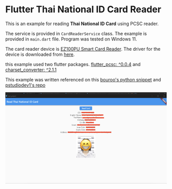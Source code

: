 # Flutter Thai National ID Card Reader

This is an example for reading <b>Thai National ID Card</b> using PCSC reader.

The service is provided in `CardReaderService` class.
The example is provided in `main.dart` file.
Program was tested on Windows 11.

The card reader device is [EZ100PU Smart Card Reader](https://www.castlestech.com/products/ez100-series/).
The driver for the device is downloaded from [here](https://www.castlestech.com/zh-hant/%e6%aa%94%e6%a1%88%e4%b8%8b%e8%bc%89/).

this example used two flutter packages.
[flutter_pcsc: ^0.0.4](https://pub.dev/packages/flutter_pcsc) and
[charset_converter: ^2.1.1](https://pub.dev/packages/charset_converter)

This example was written referenced on this [bouroo's python snippet](https://gist.github.com/bouroo/8b34daf5b7deed57ea54819ff7aeef6e) and [pstudiodev1's repo](https://github.com/pstudiodev1/lab-python3-th-idcard)

![Screenshot](card_reader/assets/Screenshot%202566-07-07%20at%205.00.13%20PM.png)
